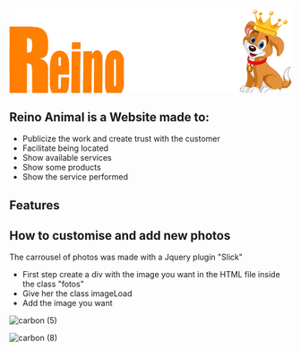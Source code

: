 <img class="logo" align="center" src="./IMG/reinoAnimalLogo.png"> 






## Reino Animal is a Website made to: 
- Publicize the work and create trust with the customer
- Facilitate being located
- Show available services
- Show some products
- Show the service performed


## Features

## How to customise and add new photos
The carrousel of photos was made with a Jquery plugin "Slick"

* First step create a div with the image you want in the HTML file inside the class "fotos" 
* Give her the class imageLoad
* Add the image you want


![carbon (5)](https://user-images.githubusercontent.com/60366579/169146247-ce11402e-a23c-4942-b18a-4fddad15584b.png)

![carbon (8)](https://user-images.githubusercontent.com/60366579/169146578-7fa4b36a-27b3-4e6f-83d4-01cab7407c9b.png)



